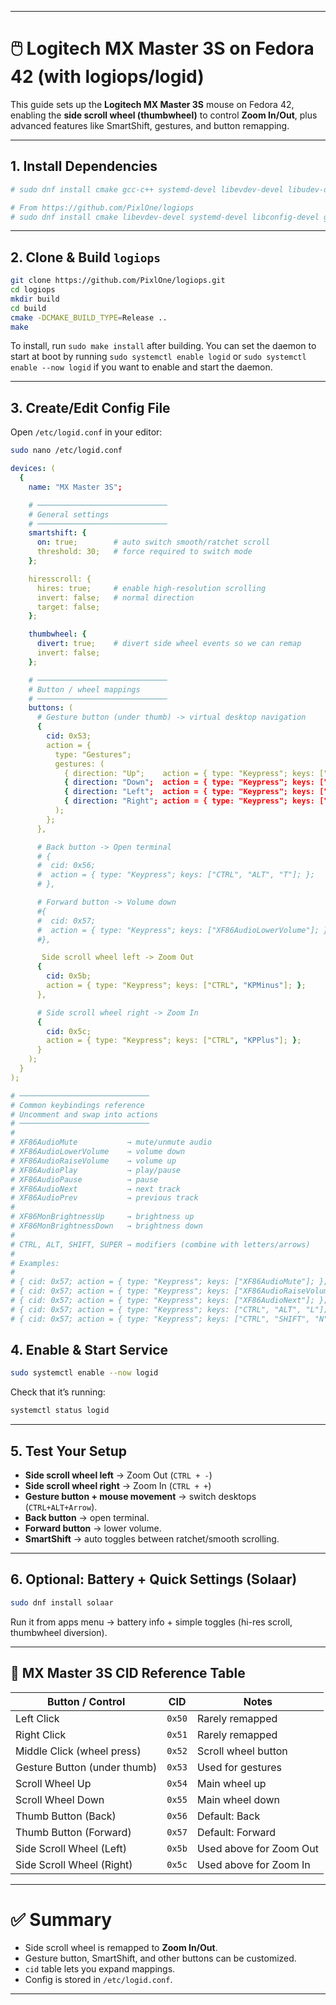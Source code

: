 
---

# 🖱️ Logitech MX Master 3S on Fedora 42 (with logiops/logid)

This guide sets up the **Logitech MX Master 3S** mouse on Fedora 42, enabling the **side scroll wheel (thumbwheel)** to control **Zoom In/Out**, plus advanced features like SmartShift, gestures, and button remapping.

---

## 1. Install Dependencies

```bash
# sudo dnf install cmake gcc-c++ systemd-devel libevdev-devel libudev-devel yaml-cpp-devel git glib2-devel libconfig-devel

# From https://github.com/PixlOne/logiops
# sudo dnf install cmake libevdev-devel systemd-devel libconfig-devel gcc-c++ glib2-devel
```

---

## 2. Clone & Build `logiops`

```bash
git clone https://github.com/PixlOne/logiops.git
cd logiops
mkdir build
cd build
cmake -DCMAKE_BUILD_TYPE=Release ..
make
```

To install, run `sudo make install` after building. You can set the daemon to start at boot by running `sudo systemctl enable logid` or `sudo systemctl enable --now logid` if you want to enable and start the daemon.

---

## 3. Create/Edit Config File

Open `/etc/logid.conf` in your editor:

```bash
sudo nano /etc/logid.conf
```

```yaml
devices: (
  {
    name: "MX Master 3S";

    # ─────────────────────────────
    # General settings
    # ─────────────────────────────
    smartshift: {
      on: true;        # auto switch smooth/ratchet scroll
      threshold: 30;   # force required to switch mode
    };

    hiresscroll: {
      hires: true;     # enable high-resolution scrolling
      invert: false;   # normal direction
      target: false;
    };

    thumbwheel: {
      divert: true;    # divert side wheel events so we can remap
      invert: false;
    };

    # ─────────────────────────────
    # Button / wheel mappings
    # ─────────────────────────────
    buttons: (
      # Gesture button (under thumb) -> virtual desktop navigation
      {
        cid: 0x53;
        action = {
          type: "Gestures";
          gestures: (
            { direction: "Up";    action = { type: "Keypress"; keys: ["CTRL", "ALT", "Up"];    }; },
            { direction: "Down";  action = { type: "Keypress"; keys: ["CTRL", "ALT", "Down"];  }; },
            { direction: "Left";  action = { type: "Keypress"; keys: ["CTRL", "ALT", "Left"];  }; },
            { direction: "Right"; action = { type: "Keypress"; keys: ["CTRL", "ALT", "Right"]; }; }
          );
        };
      },

      # Back button -> Open terminal
      # {
      #  cid: 0x56;
      #  action = { type: "Keypress"; keys: ["CTRL", "ALT", "T"]; };
      # },

      # Forward button -> Volume down
      #{
      #  cid: 0x57;
      #  action = { type: "Keypress"; keys: ["XF86AudioLowerVolume"]; };
      #},

       Side scroll wheel left -> Zoom Out
      {
        cid: 0x5b;
        action = { type: "Keypress"; keys: ["CTRL", "KPMinus"]; };
      },

      # Side scroll wheel right -> Zoom In
      {
        cid: 0x5c;
        action = { type: "Keypress"; keys: ["CTRL", "KPPlus"]; };
      }
    );
  }
);

# ─────────────────────────────
# Common keybindings reference
# Uncomment and swap into actions
# ─────────────────────────────
#
# XF86AudioMute           → mute/unmute audio
# XF86AudioLowerVolume    → volume down
# XF86AudioRaiseVolume    → volume up
# XF86AudioPlay           → play/pause
# XF86AudioPause          → pause
# XF86AudioNext           → next track
# XF86AudioPrev           → previous track
#
# XF86MonBrightnessUp     → brightness up
# XF86MonBrightnessDown   → brightness down
#
# CTRL, ALT, SHIFT, SUPER → modifiers (combine with letters/arrows)
#
# Examples:
#
# { cid: 0x57; action = { type: "Keypress"; keys: ["XF86AudioMute"]; }; }
# { cid: 0x57; action = { type: "Keypress"; keys: ["XF86AudioRaiseVolume"]; }; }
# { cid: 0x57; action = { type: "Keypress"; keys: ["XF86AudioNext"]; }; }
# { cid: 0x57; action = { type: "Keypress"; keys: ["CTRL", "ALT", "L"]; }; } # lock screen
# { cid: 0x57; action = { type: "Keypress"; keys: ["CTRL", "SHIFT", "N"]; }; } # new window

```

## 4. Enable & Start Service

```bash
sudo systemctl enable --now logid
```

Check that it’s running:

```bash
systemctl status logid
```

---

## 5. Test Your Setup

* **Side scroll wheel left** → Zoom Out (`CTRL + -`)
* **Side scroll wheel right** → Zoom In (`CTRL + +`)
* **Gesture button + mouse movement** → switch desktops (`CTRL+ALT+Arrow`).
* **Back button** → open terminal.
* **Forward button** → lower volume.
* **SmartShift** → auto toggles between ratchet/smooth scrolling.

---

## 6. Optional: Battery + Quick Settings (Solaar)

```bash
sudo dnf install solaar
```

Run it from apps menu → battery info + simple toggles (hi-res scroll, thumbwheel diversion).

---

## 🔑 MX Master 3S CID Reference Table

| **Button / Control**         | **CID** | **Notes**               |
| ---------------------------- | ------- | ----------------------- |
| Left Click                   | `0x50`  | Rarely remapped         |
| Right Click                  | `0x51`  | Rarely remapped         |
| Middle Click (wheel press)   | `0x52`  | Scroll wheel button     |
| Gesture Button (under thumb) | `0x53`  | Used for gestures       |
| Scroll Wheel Up              | `0x54`  | Main wheel up           |
| Scroll Wheel Down            | `0x55`  | Main wheel down         |
| Thumb Button (Back)          | `0x56`  | Default: Back           |
| Thumb Button (Forward)       | `0x57`  | Default: Forward        |
| Side Scroll Wheel (Left)     | `0x5b`  | Used above for Zoom Out |
| Side Scroll Wheel (Right)    | `0x5c`  | Used above for Zoom In  |

---

# ✅ Summary

* Side scroll wheel is remapped to **Zoom In/Out**.
* Gesture button, SmartShift, and other buttons can be customized.
* `cid` table lets you expand mappings.
* Config is stored in `/etc/logid.conf`.

---
